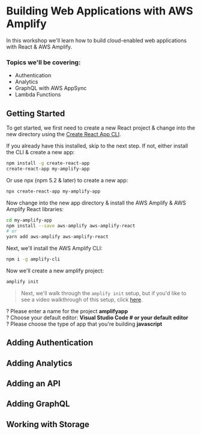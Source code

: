 # Building Web Applications with AWS Amplify

In this workshop we'll learn how to build cloud-enabled web applications with React & AWS Amplify.

### Topics we'll be covering:

- Authentication
- Analytics
- GraphQL with AWS AppSync
- Lambda Functions

## Getting Started

To get started, we first need to create a new React project & change into the new directory using the [Create React App CLI](https://github.com/facebook/create-react-app).

If you already have this installed, skip to the next step. If not, either install the CLI & create a new app:

```bash
npm install -g create-react-app
create-react-app my-amplify-app
```

Or use npx (npm 5.2 & later) to create a new app:

```bash
npx create-react-app my-amplify-app
```

Now change into the new app directory & install the AWS Amplify & AWS Amplify React libraries:

```bash
cd my-amplify-app
npm install --save aws-amplify aws-amplify-react
# or
yarn add aws-amplify aws-amplify-react
```

Next, we'll install the AWS Amplify CLI:

```bash
npm i -g amplify-cli
```

Now we'll create a new amplify project:

```bash
amplify init
```

> Next, we'll walk through the `amplify init` setup, but if you'd like to see a video walkthrough of this setup, click [here](https://www.youtube.com/watch?v=xHDDkv0LjUY).

? Please enter a name for the project __amplifyapp__   
? Choose your default editor: __Visual Studio Code # or your default editor__   
? Please choose the type of app that you're building __javascript__   


## Adding Authentication

## Adding Analytics

## Adding an API

## Adding GraphQL

## Working with Storage


